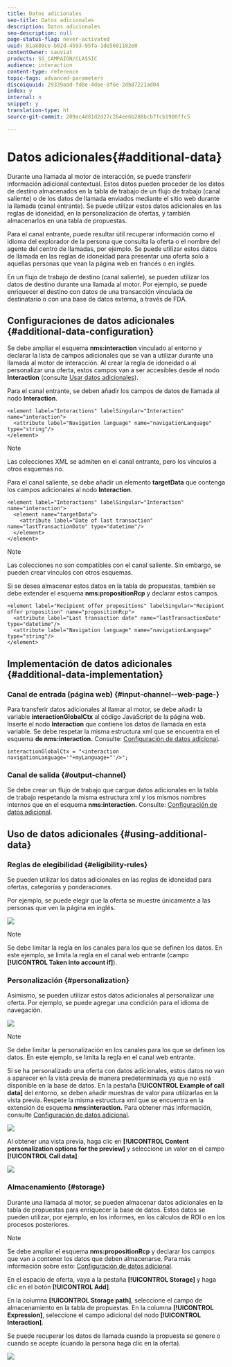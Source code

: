 ```yaml
---
title: Datos adicionales
seo-title: Datos adicionales
description: Datos adicionales
seo-description: null
page-status-flag: never-activated
uuid: 81a889ce-b02d-4593-95fa-1de5601182e0
contentOwner: sauviat
products: SG_CAMPAIGN/CLASSIC
audience: interaction
content-type: reference
topic-tags: advanced-parameters
discoiquuid: 29339aad-fd8e-4dae-8f6e-2db87221ad04
index: y
internal: n
snippet: y
translation-type: ht
source-git-commit: 209ac4d81d2d27c264ee6b288bcb7fcb1900ffc5

---
```



# Datos adicionales{#additional-data}

Durante una llamada al motor de interacción, se puede transferir información adicional contextual. Estos datos pueden proceder de los datos de destino almacenados en la tabla de trabajo de un flujo de trabajo (canal saliente) o de los datos de llamada enviados mediante el sitio web durante la llamada (canal entrante). Se puede utilizar estos datos adicionales en las reglas de idoneidad, en la personalización de ofertas, y también almacenarlos en una tabla de propuestas.

Para el canal entrante, puede resultar útil recuperar información como el idioma del explorador de la persona que consulta la oferta o el nombre del agente del centro de llamadas, por ejemplo. Se puede utilizar estos datos de llamada en las reglas de idoneidad para presentar una oferta solo a aquellas personas que vean la página web en francés o en inglés.

En un flujo de trabajo de destino (canal saliente), se pueden utilizar los datos de destino durante una llamada al motor. Por ejemplo, se puede enriquecer el destino con datos de una transacción vinculada de destinatario o con una base de datos externa, a través de FDA.

## Configuraciones de datos adicionales {#additional-data-configuration}

Se debe ampliar el esquema **nms:interaction** vinculado al entorno y declarar la lista de campos adicionales que se van a utilizar durante una llamada al motor de interacción. Al crear la regla de idoneidad o al personalizar una oferta, estos campos van a ser accesibles desde el nodo **Interaction** (consulte [Usar datos adicionales](#using-additional-data)).

Para el canal entrante, se deben añadir los campos de datos de llamada al nodo **Interaction**.

```
<element label="Interactions" labelSingular="Interaction" name="interaction">
  <attribute label="Navigation language" name="navigationLanguage" type="string"/>
</element>
```

>[!NOTE]
>
>Las colecciones XML se admiten en el canal entrante, pero los vínculos a otros esquemas no.

Para el canal saliente, se debe añadir un elemento **targetData** que contenga los campos adicionales al nodo **Interaction**.

```
<element label="Interactions" labelSingular="Interaction" name="interaction">
  <element name="targetData">
    <attribute label="Date of last transaction" name="lastTransactionDate" type="datetime"/>
  </element>
</element>
```

>[!NOTE]
>
>Las colecciones no son compatibles con el canal saliente. Sin embargo, se pueden crear vínculos con otros esquemas.

Si se desea almacenar estos datos en la tabla de propuestas, también se debe extender el esquema **nms:propositionRcp** y declarar estos campos.

```
<element label="Recipient offer propositions" labelSingular="Recipient offer proposition" name="propositionRcp">
  <attribute label="Last transaction date" name="lastTransactionDate" type="datetime"/>
  <attribute label="Navigation language" name="navigationLanguage" type="string"/>
</element>
```

## Implementación de datos adicionales {#additional-data-implementation}

### Canal de entrada (página web) {#input-channel--web-page-}

Para transferir datos adicionales al llamar al motor, se debe añadir la variable **interactionGlobalCtx** al código JavaScript de la página web. Inserte el nodo **Interaction** que contiene los datos de llamada en esta variable. Se debe respetar la misma estructura xml que se encuentra en el esquema **de nms:interaction.** Consulte: [Configuración de datos adicional](#additional-data-configuration).

```
interactionGlobalCtx = "<interaction navigationLanguage='"+myLanguage+"'/>";
```

### Canal de salida {#output-channel}

Se debe crear un flujo de trabajo que cargue datos adicionales en la tabla de trabajo respetando la misma estructura xml y los mismos nombres internos que en el esquema **nms:interaction.** Consulte: [Configuración de datos adicional](#additional-data-configuration).

## Uso de datos adicionales {#using-additional-data}

### Reglas de elegibilidad {#eligibility-rules}

Se pueden utilizar los datos adicionales en las reglas de idoneidad para ofertas, categorías y ponderaciones.

Por ejemplo, se puede elegir que la oferta se muestre únicamente a las personas que ven la página en inglés.

![](assets/ita_calldata_query.png)

>[!NOTE]
>
>Se debe limitar la regla en los canales para los que se definen los datos. En este ejemplo, se limita la regla en el canal web entrante (campo **[!UICONTROL Taken into account if]**).

### Personalización {#personalization}

Asimismo, se pueden utilizar estos datos adicionales al personalizar una oferta. Por ejemplo, se puede agregar una condición para el idioma de navegación.

![](assets/ita_calldata_perso.png)

>[!NOTE]
>
>Se debe limitar la personalización en los canales para los que se definen los datos. En este ejemplo, se limita la regla en el canal web entrante.

Si se ha personalizado una oferta con datos adicionales, estos datos no van a aparecer en la vista previa de manera predeterminada ya que no está disponible en la base de datos. En la pestaña **[!UICONTROL Example of call data]** del entorno, se deben añadir muestras de valor para utilizarlas en la vista previa. Respete la misma estructura xml que se encuentra en la extensión de esquema **nms:interaction.** Para obtener más información, consulte [Configuración de datos adicional](#additional-data-configuration).

![](assets/ita_calldata_preview.png)

Al obtener una vista previa, haga clic en **[!UICONTROL Content personalization options for the preview]** y seleccione un valor en el campo **[!UICONTROL Call data]**.

![](assets/ita_calldata_preview2.png)

### Almacenamiento {#storage}

Durante una llamada al motor, se pueden almacenar datos adicionales en la tabla de propuestas para enriquecer la base de datos. Estos datos se pueden utilizar, por ejemplo, en los informes, en los cálculos de ROI o en los procesos posteriores.

>[!NOTE]
>
>Se debe ampliar el esquema **nms:propositionRcp** y declarar los campos que van a contener los datos que deben almacenarse. Para más información sobre esto: [Configuración de datos adicional](#additional-data-configuration).

En el espacio de oferta, vaya a la pestaña **[!UICONTROL Storage]** y haga clic en el botón **[!UICONTROL Add]**.

En la columna **[!UICONTROL Storage path]**, seleccione el campo de almacenamiento en la tabla de propuestas. En la columna **[!UICONTROL Expression]**, seleccione el campo adicional del nodo **[!UICONTROL Interaction]**.

Se puede recuperar los datos de llamada cuando la propuesta se genere o cuando se acepte (cuando la persona haga clic en la oferta).

![](assets/ita_calldata_storage.png)

